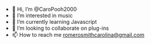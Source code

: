 - 👋 Hi, I’m @CaroPooh2000
- 👀 I’m interested in music 
- 🌱 I’m currently learning Javascript
- 💞️ I’m looking to collaborate on plug-ins
- 📫 How to reach me romerosmithcarolina@gmail.com

<!---
CaroPooh2000/CaroPooh2000 is a ✨ special ✨ repository because its `README.md` (this file) appears on your GitHub profile.
You can click the Preview link to take a look at your changes.
--->
